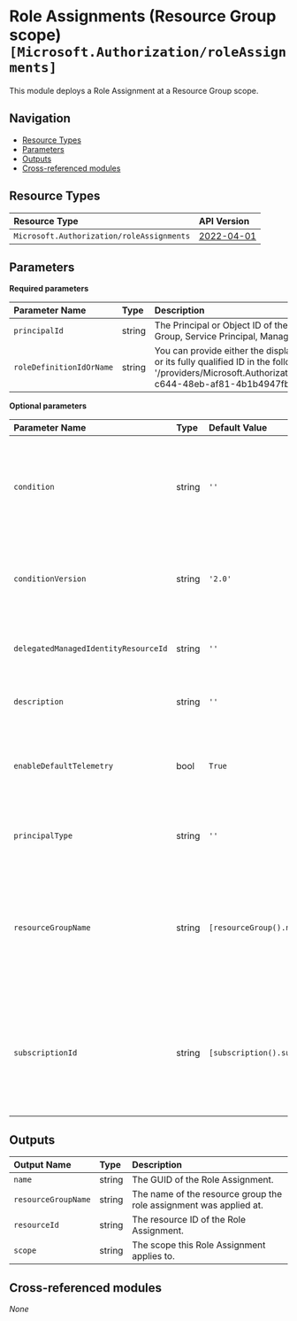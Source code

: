 # Role Assignments (Resource Group scope) `[Microsoft.Authorization/roleAssignments]`

This module deploys a Role Assignment at a Resource Group scope.

## Navigation

- [Resource Types](#Resource-Types)
- [Parameters](#Parameters)
- [Outputs](#Outputs)
- [Cross-referenced modules](#Cross-referenced-modules)

## Resource Types

| Resource Type                             | API Version                                                                                                        |
| :---------------------------------------- | :----------------------------------------------------------------------------------------------------------------- |
| `Microsoft.Authorization/roleAssignments` | [2022-04-01](https://learn.microsoft.com/en-us/azure/templates/Microsoft.Authorization/2022-04-01/roleAssignments) |

## Parameters

**Required parameters**

| Parameter Name           | Type   | Description                                                                                                                                                                                                   |
| :----------------------- | :----- | :------------------------------------------------------------------------------------------------------------------------------------------------------------------------------------------------------------ |
| `principalId`            | string | The Principal or Object ID of the Security Principal (User, Group, Service Principal, Managed Identity).                                                                                                      |
| `roleDefinitionIdOrName` | string | You can provide either the display name of the role definition, or its fully qualified ID in the following format: '/providers/Microsoft.Authorization/roleDefinitions/c2f4ef07-c644-48eb-af81-4b1b4947fb11'. |

**Optional parameters**

| Parameter Name                       | Type   | Default Value                     | Allowed Values                                              | Description                                                                                                                 |
| :----------------------------------- | :----- | :-------------------------------- | :---------------------------------------------------------- | :-------------------------------------------------------------------------------------------------------------------------- |
| `condition`                          | string | `''`                              |                                                             | The conditions on the role assignment. This limits the resources it can be assigned to.                                     |
| `conditionVersion`                   | string | `'2.0'`                           | `[2.0]`                                                     | Version of the condition. Currently accepted value is "2.0".                                                                |
| `delegatedManagedIdentityResourceId` | string | `''`                              |                                                             | ID of the delegated managed identity resource.                                                                              |
| `description`                        | string | `''`                              |                                                             | The description of the role assignment.                                                                                     |
| `enableDefaultTelemetry`             | bool   | `True`                            |                                                             | Enable telemetry via a Globally Unique Identifier (GUID).                                                                   |
| `principalType`                      | string | `''`                              | `['', Device, ForeignGroup, Group, ServicePrincipal, User]` | The principal type of the assigned principal ID.                                                                            |
| `resourceGroupName`                  | string | `[resourceGroup().name]`          |                                                             | Name of the Resource Group to assign the RBAC role to. If not provided, will use the current scope for deployment.          |
| `subscriptionId`                     | string | `[subscription().subscriptionId]` |                                                             | Subscription ID of the subscription to assign the RBAC role to. If not provided, will use the current scope for deployment. |

## Outputs

| Output Name         | Type   | Description                                                        |
| :------------------ | :----- | :----------------------------------------------------------------- |
| `name`              | string | The GUID of the Role Assignment.                                   |
| `resourceGroupName` | string | The name of the resource group the role assignment was applied at. |
| `resourceId`        | string | The resource ID of the Role Assignment.                            |
| `scope`             | string | The scope this Role Assignment applies to.                         |

## Cross-referenced modules

_None_
